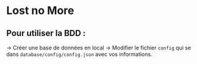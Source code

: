 # Lost no More

## Pour utiliser la BDD :
-> Créer une base de données en local
-> Modifier le fichier `config` qui se dans `database/config/config.json` avec vos informations.